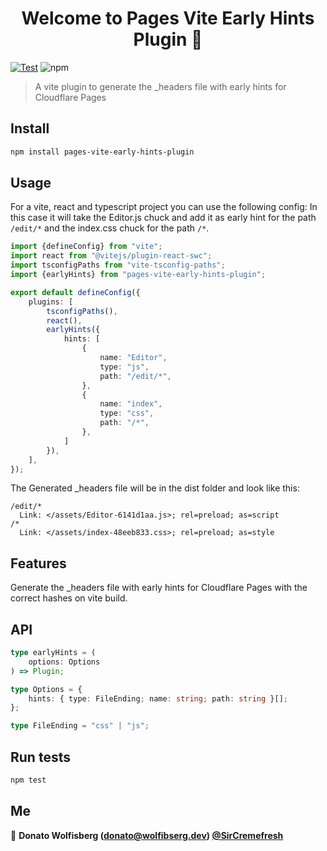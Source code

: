 <!--suppress ALL -->
<h1 align="center">Welcome to Pages Vite Early Hints Plugin 👋</h1>

[![Test](https://github.com/SirCremefresh/pages-vite-early-hints-plugin/actions/workflows/test.js.yaml/badge.svg)](https://github.com/SirCremefresh/pages-vite-early-hints-plugin/actions/workflows/test.js.yaml)
![npm](https://img.shields.io/npm/v/pages-vite-early-hints-plugin?style=flat-square)

> A vite plugin to generate the _headers file with early hints for Cloudflare Pages

## Install

```sh
npm install pages-vite-early-hints-plugin
```

## Usage

For a vite, react and typescript project you can use the following config:
In this case it will take the Editor.js chuck and add it as early hint for the path `/edit/*` and the index.css chuck
for the path `/*`.

```typescript
import {defineConfig} from "vite";
import react from "@vitejs/plugin-react-swc";
import tsconfigPaths from "vite-tsconfig-paths";
import {earlyHints} from "pages-vite-early-hints-plugin";

export default defineConfig({
    plugins: [
        tsconfigPaths(),
        react(),
        earlyHints({
            hints: [
                {
                    name: "Editor",
                    type: "js",
                    path: "/edit/*",
                },
                {
                    name: "index",
                    type: "css",
                    path: "/*",
                },
            ]
        }),
    ],
});
```

The Generated _headers file will be in the dist folder and look like this:

```text
/edit/*
  Link: </assets/Editor-6141d1aa.js>; rel=preload; as=script
/*
  Link: </assets/index-48eeb833.css>; rel=preload; as=style
```

## Features

Generate the _headers file with early hints for Cloudflare Pages with the correct hashes on vite build.

## API

```typescript
type earlyHints = (
    options: Options
) => Plugin;

type Options = {
    hints: { type: FileEnding; name: string; path: string }[];
};

type FileEnding = "css" | "js";
```

## Run tests

```sh
npm test
```

## Me

👤 **Donato Wolfisberg (donato@wolfibserg.dev) [@SirCremefresh](https://github.com/SirCremefresh)**
